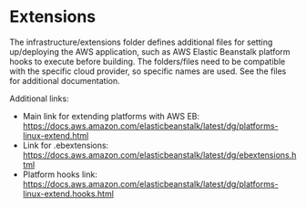 # Extensions

The infrastructure/extensions folder defines additional files for setting up/deploying the AWS application, such as AWS Elastic Beanstalk platform hooks to execute before building.
The folders/files need to be compatible with the specific cloud provider, so specific names are used. See the files for additional documentation.

Additional links:
- Main link for extending platforms with AWS EB: https://docs.aws.amazon.com/elasticbeanstalk/latest/dg/platforms-linux-extend.html
- Link for .ebextensions: https://docs.aws.amazon.com/elasticbeanstalk/latest/dg/ebextensions.html
- Platform hooks link: https://docs.aws.amazon.com/elasticbeanstalk/latest/dg/platforms-linux-extend.hooks.html 